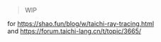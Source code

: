 > WIP

for https://shao.fun/blog/w/taichi-ray-tracing.html  
and https://forum.taichi-lang.cn/t/topic/3665/